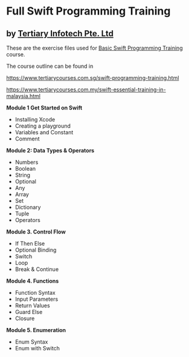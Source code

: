 # Full Swift Programming Training
## by [Tertiary Infotech Pte. Ltd](https://www.tertiarycourses.com.sg/)

These are the exercise files used for [Basic Swift Programming Training](https://www.tertiarycourses.com.sg/swift-programming-training.html) course. 

The course outline can be found in 

https://www.tertiarycourses.com.sg/swift-programming-training.html

https://www.tertiarycourses.com.my/swift-essential-training-in-malaysia.html

<p><strong>Module 1 Get Started on Swift</strong> </p>
<ul>
<li>Installing Xcode</li>
<li>Creating a playground</li>
<li>Variables and Constant</li>
<li>Comment</li>
</ul>
<p><strong>Module 2: Data Types &amp; Operators</strong></p>
<ul>
<li>Numbers</li>
<li>Boolean</li>
<li>String</li>
<li>Optional</li>
<li>Any</li>
<li>Array</li>
<li>Set</li>
<li>Dictionary</li>
<li>Tuple</li>
<li>Operators</li>
</ul>
<p></p>
<p><strong>Module 3. Control Flow</strong></p>
<ul>
<li>If Then Else</li>
<li>Optional Binding</li>
<li>Switch</li>
<li>Loop</li>
<li>Break &amp; Continue</li>
</ul>
<p><strong>Module 4. Functions</strong></p>
<ul>
<li>Function Syntax</li>
<li>Input Parameters</li>
<li>Return Values</li>
<li>Guard Else</li>
<li>Closure</li>
</ul>
<p><strong>Module 5. Enumeration</strong></p>
<ul>
<li>Enum Syntax</li>
<li>Enum with Switch</li>
</ul>
